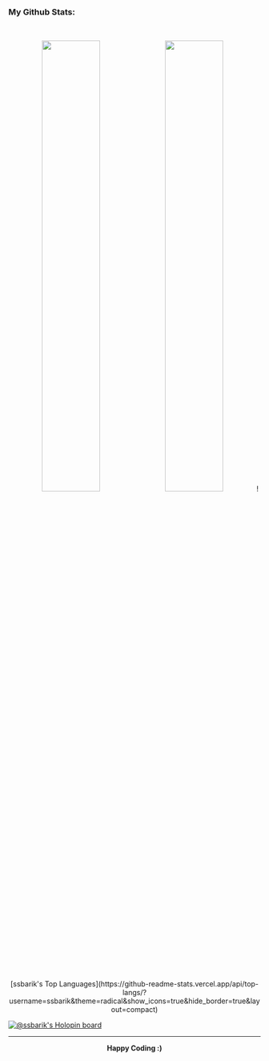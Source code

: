 <!-- ### Hi 👋 I am Shashank!

_Thanks for stopping by._

Acclimatizing to the nuances of software craftsmanship.

Creative team player learning to leverage my leadership qualities & technical competencies to develop solutions that matter.
Trying to inculcate strong learning & work ethics.

To connect with me,

<p align = "center">

[<img src ="https://img.shields.io/badge/portfolio-web-%23.svg?&style=for-the-badge&logo=&logoColor=white%22">](https://ssbarik.dev/)
[<img src="https://img.shields.io/badge/linkedin-%230077B5.svg?&style=for-the-badge&logo=linkedin&logoColor=white" />](https://www.linkedin.com/in/ssbarik/)
[<img src="https://img.shields.io/badge/medium-%2312100E.svg?&style=for-the-badge&logo=medium&logoColor=white" />](https://medium.com/@ssbarik/web-development-the-journey-the-backpack-9566e5a25c9)
[<img src = "https://img.shields.io/badge/instagram-%23E4405F.svg?&style=for-the-badge&logo=instagram&logoColor=white">](https://www.instagram.com/_ssb___/)

</p>

--->

### My Github Stats:

<br>

<p align="center">
  <img src="https://github-readme-stats.vercel.app/api?username=ssbarik&show_icons=true&theme=radical&line_height=27" width="48%">
  <img src="https://github-readme-stats.vercel.app/api/top-langs/?username=ssbarik&layout=compact&theme=radical&langs_count=10" width="48%">
  ![ssbarik's Top Languages](https://github-readme-stats.vercel.app/api/top-langs/?username=ssbarik&theme=radical&show_icons=true&hide_border=true&layout=compact)
</p>

[![@ssbarik's Holopin board](https://holopin.io/api/user/board?user=ssbarik)](https://holopin.io/@ssbarik)

---

<p align = "center">
  <b>Happy Coding :)</b>
</p>
